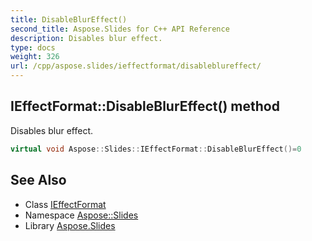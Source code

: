 ```yaml
---
title: DisableBlurEffect()
second_title: Aspose.Slides for C++ API Reference
description: Disables blur effect.
type: docs
weight: 326
url: /cpp/aspose.slides/ieffectformat/disableblureffect/
---
```

## IEffectFormat::DisableBlurEffect() method


Disables blur effect.

```cpp
virtual void Aspose::Slides::IEffectFormat::DisableBlurEffect()=0
```

## See Also

* Class [IEffectFormat](./)
* Namespace [Aspose::Slides](../)
* Library [Aspose.Slides](../../)